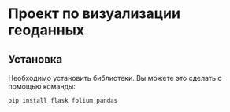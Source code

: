 # Проект по визуализации геоданных

## Установка

Необходимо установить библиотеки. Вы можете это сделать с помощью команды:

```bash
pip install flask folium pandas
```

